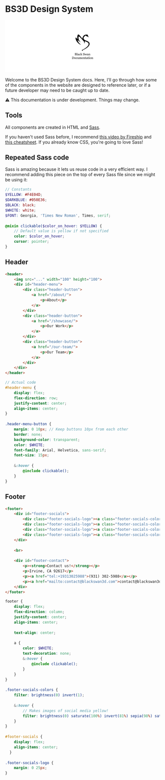 # BS3D Design System

![Black Swan Docs header](/.github/docs_header.png)

Welcome to the BS3D Design System docs. Here, I'll go through how some of the components in the website are designed to reference later, or if a future developer may need to be caught up to date.

⚠️ This documentation is under development. Things may change.

## Tools

All components are created in HTML and [Sass](https://sass-lang.com/).

If you haven't used Sass before, I recommend [this video by Fireship](https://www.youtube.com/watch?v=akDIJa0AP5c) and [this cheatsheet](https://quickref.me/sass). If you already know CSS, you're going to love Sass!

## Repeated Sass code

Sass is amazing because it lets us reuse code in a very efficient way. I recommend adding this piece on the top of every Sass file since we might be using it:

```scss
// Constants
$YELLOW: #F4E04D;
$DARKBLUE: #050E36;
$BLACK: black;
$WHITE: white;
$FONT: Georgia, 'Times New Roman', Times, serif;

@mixin clickable($color_on_hover: $YELLOW) {
    // Default value is yellow if not specified
    color: $color_on_hover;
    cursor: pointer;
}
```

## Header

```html
<header>
    <img src="..." width="100" height="100">
    <div id="header-menu">
        <div class="header-button">
            <a href="/about/">
                <p>About</p>
            </a>
        </div>
        <div class="header-button">
            <a href="/showcase/">
                <p>Our Work</p>
            </a>
        </div>
        <div class="header-button">
            <a href="/our-team/">
                <p>Our Team</p>
            </a>
        </div>
    </div>
</header>
```

```scss
// Actual code
#header-menu {
    display: flex;
    flex-direction: row;
    justify-content: center;
    align-items: center;
}

.header-menu-button {
    margin: 0 10px; // Keep buttons 10px from each other
    border: none;
    background-color: transparent;
    color: $WHITE;
    font-family: Arial, Helvetica, sans-serif;
    font-size: 15px;

    &:hover {
        @include clickable();
    }
}
```

## Footer

```html
<footer>
    <div id="footer-socials">
        <div class="footer-socials-logo"><a class="footer-socials-colors" href="..." target="_blank" rel="noopener noreferrer"><img src="..." alt="Our Etsy shop" height="29" width="auto"></a></div>
        <div class="footer-socials-logo"><a class="footer-socials-colors" href="..." target="_blank" rel="noopener noreferrer"><img src="..." alt="Our Instagram page" height="29" width="auto"></a></div>
        <div class="footer-socials-logo"><a class="footer-socials-colors" href="..." target="_blank" rel="noopener noreferrer"><img src="..." alt="Our LinkedIn page" height="29" width="auto"></a></div>
        <div class="footer-socials-logo"><a class="footer-socials-colors" href="..." target="_blank" rel="noopener noreferrer"><img src="..." alt="Our TikTok page" height="29" width="auto"></a></div>
    </div>
    
    <br>

    <div id="footer-contact">
        <p><strong>Contact us!</strong></p>
        <p>Irvine, CA 92617</p>
        <p><a href="tel:+19313025988">(931) 302-5988</a></p>
        <p><a href="mailto:contact@blackswan3d.com">contact@blackswan3d.com</a></p>
    </div>
</footer>
```

```scss
footer {
    display: flex;
    flex-direction: column;
    justify-content: center;
    align-items: center;

    text-align: center;

    a {
        color: $WHITE;
        text-decoration: none;
        &:hover {
            @include clickable();
        }
    }
}

.footer-socials-colors {
    filter: brightness(0) invert(1);

    &:hover {
        // Makes images of social media yellow!
        filter: brightness(0) saturate(100%) invert(81%) sepia(98%) saturate(400%) hue-rotate(333deg) brightness(104%) contrast(91%);
    }
}

#footer-socials {
    display: flex;
    align-items: center;
  }
  
.footer-socials-logo {
    margin: 0 25px;
}
```
